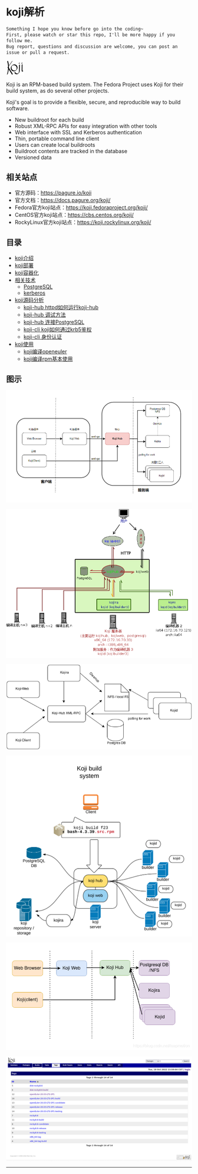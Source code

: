 # koji解析

```
Something I hope you know before go into the coding~
First, please watch or star this repo, I'll be more happy if you follow me.
Bug report, questions and discussion are welcome, you can post an issue or pull a request.
```

![20220806_231000_79](image/20220806_231000_79.png)

Koji is an RPM-based build system. The Fedora Project uses Koji for their build system, as do several other projects.

Koji's goal is to provide a flexible, secure, and reproducible way to build software.


* New buildroot for each build
* Robust XML-RPC APIs for easy integration with other tools
* Web interface with SSL and Kerberos authentication
* Thin, portable command line client
* Users can create local buildroots
* Buildroot contents are tracked in the database
* Versioned data

## 相关站点

* 官方源码：<https://pagure.io/koji>
* 官方文档：<https://docs.pagure.org/koji/>
* Fedora官方koji站点：<https://koji.fedoraproject.org/koji/>
* CentOS官方koji站点：<https://cbs.centos.org/koji/>
* RockyLinux官方koji站点：<https://koji.rockylinux.org/koji/>

## 目录

* [koji介绍](docs/koji介绍.md)
* [koji部署](docs/koji部署.md)
* [koji容器化](docs/koji容器化.md)
* [相关技术](docs/相关技术.md)
    * [PostgreSQL](docs/相关技术/PostgreSQL.md)
    * [kerberos](docs/相关技术/kerberos.md)
* [koji源码分析](docs/koji源码分析.md)
    * [koji-hub httpd如何运行koji-hub](docs/koji源码分析/httpd如何运行koji-hub.md)
    * [koji-hub 调试方法](docs/koji源码分析/调试方法.md)
    * [koji-hub 连接PostgreSQL](docs/koji源码分析/连接PostgreSQL.md)
    * [koji-cli koji如何通过krb5鉴权](docs/koji源码分析/koji如何通过krb5鉴权.md)
    * [koji-cli 身份认证](docs/koji源码分析/身份认证.md)
* [koji使用](docs/koji使用.md)
    * [koji编译openeuler](docs/koji使用/koji编译openeuler.md)
    * [koji编译rpm基本使用](docs/koji使用/koji编译rpm基本使用.md)




## 图示

![20221005_110039_51](image/20221005_110039_51.png)

![20220811_141522_56](image/20220811_141522_56.png)

![20220811_141624_54](image/20220811_141624_54.png)

![20220811_141636_16](image/20220811_141636_16.png)

![20220811_141746_36](image/20220811_141746_36.png)

![20221018_135919_46](image/20221018_135919_46.png)

---
